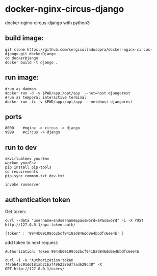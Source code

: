 # docker-nginx-circus-django
docker-nginx-circus-django with python3



## build image:

    git clone https://github.com/sergicolladosopra/docker-nginx-circus-django.git dockerDjango
    cd dockerDjango
    docker build -t django .

## run image:

    #run as daemon
    docker run -d -v $PWD/app:/opt/app  --net=host djangorest
    #run as temporal interactive terminal
    docker run -ti -v $PWD/app:/opt/app  --net=host djangorest


## ports

    8000    #nginx -> circus -> django
    9999    #circus -> django

## run to dev

    mkvirtualenv yourEnv
    workon yourEnv
    pip install pip-tools
    cd requirements
    pip-sync common.txt dev.txt

    invoke runserver


## authentication token

Get token:

    curl --data "username=anUsername&password=aPassword" -i -X POST http://127.0.0.1/api-token-auth/

    {token' : '9944b09199c62bcf9418ad846dd0e4bbdfc6ee4b' }


add token to next  request:

    Authorization: Token 9944b09199c62bcf9418ad846dd0e4bbdfc6ee4b

    curl -i -H "Authorization:token 747b645c91dd181ab21baf496238bdf7ad629cd0" -X
    GET http://127.0.0.1/users/
